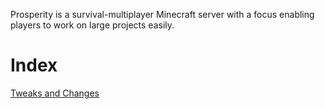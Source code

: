 Prosperity is a survival-multiplayer Minecraft server with a focus enabling players to work on large projects easily.

# Index
[Tweaks and Changes](tweaks-and-changes.md)
